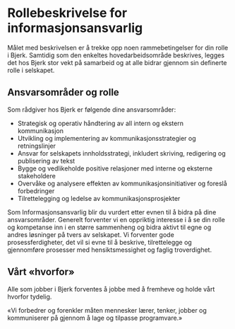 # Rollebeskrivelse for informasjonsansvarlig

Målet med beskrivelsen er å trekke opp noen rammebetingelser for din rolle i
Bjerk. Samtidig som den enkeltes hovedarbeidsområde beskrives, legges det hos
Bjerk stor vekt på samarbeid og at alle bidrar gjennom sin definerte rolle i
selskapet.

## Ansvarsområder og rolle

Som rådgiver hos Bjerk er følgende dine ansvarsområder:

- Strategisk og operativ håndtering av all intern og ekstern kommunikasjon
- Utvikling og implementering av kommunikasjonsstrategier og retningslinjer
- Ansvar for selskapets innholdsstrategi, inkludert skriving, redigering og
  publisering av tekst
- Bygge og vedlikeholde positive relasjoner med interne og eksterne stakeholdere
- Overvåke og analysere effekten av kommunikasjonsinitiativer og foreslå
  forbedringer
- Tilrettelegging og ledelse av kommunikasjonsprosjekter

Som Informasjonsansvarlig blir du vurdert etter evnen til å bidra på dine
ansvarsområder. Generelt forventer vi en oppriktig interesse i å se din rolle og
kompetanse inn i en større sammenheng og bidra aktivt til egne og andres
løsninger på tvers av selskapet. Vi forventer gode prosessferdigheter, det vil
si evne til å beskrive, tilrettelegge og gjennomføre prosesser med
hensiktsmessighet og faglig troverdighet.

## Vårt «hvorfor»

Alle som jobber i Bjerk forventes å jobbe med å fremheve og holde vårt hvorfor
tydelig.

«Vi forbedrer og forenkler måten mennesker lærer, tenker, jobber og kommuniserer
på gjennom å lage og tilpasse programvare.»
